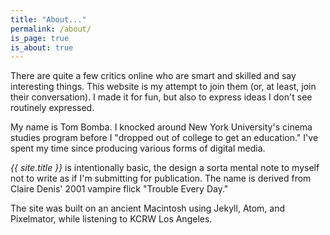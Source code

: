 ```yaml
---
title: "About..."
permalink: /about/
is_page: true
is_about: true
---
```


There are quite a few critics online who are smart and skilled and say interesting things. This website is my attempt to join them (or, at least, join their conversation). I made it for fun, but also to express ideas I don't see routinely expressed.

My name is Tom Bomba. I knocked around New York University's cinema studies program before I "dropped out of college to get an education." I've spent my time since producing various forms of digital media.

_{{ site.title }}_ is intentionally basic, the design a sorta mental note to myself not to write as if I'm submitting for publication. The name is derived from Claire Denis' 2001 vampire flick "Trouble Every Day."

The site was built on an ancient Macintosh using Jekyll, Atom, and Pixelmator, while listening to KCRW Los Angeles.
